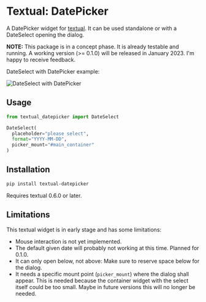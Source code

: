 # Textual: DatePicker

A DatePicker widget for [textual](https://github.com/Textualize/textual). It can be used standalone or with a DateSelect opening the dialog.

**NOTE:** This package is in a concept phase. It is already testable and running.
A working version (>= 0.1.0) will be released in January 2023. I'm happy
to receive feedback.

DateSelect with DatePicker example:

![DateSelect with DatePicker](https://user-images.githubusercontent.com/922559/209936036-22ecb6e9-0d14-4336-b360-67c37e2ccbda.png)

## Usage

```python
from textual_datepicker import DateSelect

DateSelect(
  placeholder="please select",
  format="YYYY-MM-DD",
  picker_mount="#main_container"
)
```

## Installation

```bash
pip install textual-datepicker
```

Requires textual 0.6.0 or later.

## Limitations

This textual widget is in early stage and has some limitations:

* Mouse interaction is not yet implemented.
* The default given date will probably not working at this time. Planned for 0.1.0.
* It can only open below, not above: Make sure to reserve space below for the dialog.
* It needs a specific mount point (`picker_mount`) where the dialog
  shall appear. This is needed because the container widget with the select
  itself could be too small. Maybe in future versions this will no longer be
  needed.
